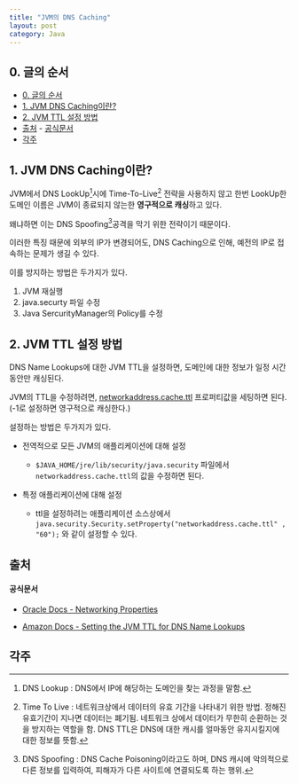 ```yaml
---
title: "JVM의 DNS Caching"
layout: post
category: Java
---
```




## 0. 글의 순서

- [0. 글의 순서](#0-글의-순서)
- [1. JVM DNS Caching이란?](#1-jvm-dns-caching이란)
- [2. JVM TTL 설정 방법](#2-jvm-ttl-설정-방법)
- [출처](#출처)
		- [공식문서](#공식문서)
- [각주](#각주)


## 1. JVM DNS Caching이란?

JVM에서 DNS LookUp[^1]시에 Time-To-Live[^2] 전략을 사용하지 않고 한번 LookUp한 도메인 이름은 JVM이 종료되지 않는한 **영구적으로 캐싱**하고 있다.

왜냐하면 이는 DNS Spoofing[^3]공격을 막기 위한 전략이기 때문이다.

이러한 특징 때문에 외부의 IP가 변경되어도, DNS Caching으로 인해, 예전의 IP로 접속하는 문제가 생길 수 있다.

이를 방지하는 방법은 두가지가 있다.

1. JVM 재실행
2. java.securty 파일 수정
3. Java SercurityManager의 Policy를 수정

## 2. JVM TTL 설정 방법

DNS Name Lookups에 대한 JVM TTL을 설정하면, 도메인에 대한 정보가 일정 시간 동안만 캐싱된다.

JVM의 TTL을 수정하려면, [networkaddress.cache.ttl](https://docs.oracle.com/javase/7/docs/technotes/guides/net/properties.html) 프로퍼티값을 세팅하면 된다. (-1로 설정하면 영구적으로 캐싱한다.)

설정하는 방법은 두가지가 있다.

- 전역적으로 모든 JVM의 애플리케이션에 대해 설정
	- `$JAVA_HOME/jre/lib/security/java.security` 파일에서 `networkaddress.cache.ttl`의 값을 수정하면 된다.

- 특정 애플리케이션에 대해 설정
	- ttl을 설정하려는 애플리케이션 소스상에서 `java.security.Security.setProperty("networkaddress.cache.ttl" , "60");` 와 같이 설정할 수 있다.


## 출처

#### 공식문서

- [Oracle Docs - Networking Properties
](https://docs.oracle.com/javase/7/docs/technotes/guides/net/properties.html#nct)

- [Amazon Docs - Setting the JVM TTL for DNS Name Lookups
](https://docs.aws.amazon.com/sdk-for-java/v1/developer-guide/java-dg-jvm-ttl.html)


## 각주

[^1]: DNS Lookup : DNS에서 IP에 해당하는 도메인을 찾는 과정을 말함.


[^2]: Time To Live : 네트워크상에서 데이터의 유효 기간을 나타내기 위한 방법. 정해진 유효기간이 지나면 데이터는 폐기됨. 네트워크 상에서 데이터가 무한히 순환하는 것을 방지하는 역할을 함. DNS TTL은 DNS에 대한 캐시를 얼마동안 유지시킬지에 대한 정보를 뜻함.

[^3]: DNS Spoofing : DNS Cache Poisoning이라고도 하며, DNS 캐시에 악의적으로 다른 정보를 입력하여, 피해자가 다른 사이트에 연결되도록 하는 행위.